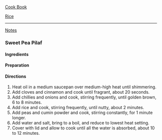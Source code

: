 [Cook Book](https://github.com/vmsmith/CookBook/blob/master/README.md)  

[Rice](https://github.com/vmsmith/CookBook/blob/master/rice_risotto.md)  

-----  

[Notes](https://github.com/vmsmith/CookBook/blob/master/notes.md)  

### Sweet Pea Pilaf  

#### Ingredients  

#### Preparation  


#### Directions  

1. Heat oil in a medium saucepan over medium-high heat until shimmering.  
2. Add cloves and cinnamon and cook until fragrant, about 20 seconds. 
3. Add chillies and onions and cook, stirring frequently, until golden brown, 6 to 8 minutes. 
4. Add rice and cook, stirring frequently, until nutty, about 2 minutes. 
5. Add peas and cumin powder and cook, stirring constantly, for 1 minute longer. 
6. Add water and salt, bring to a boil, and reduce to lowest heat setting. 
7. Cover with lid and allow to cook until all the water is absorbed, about 10 to 12 minutes.


